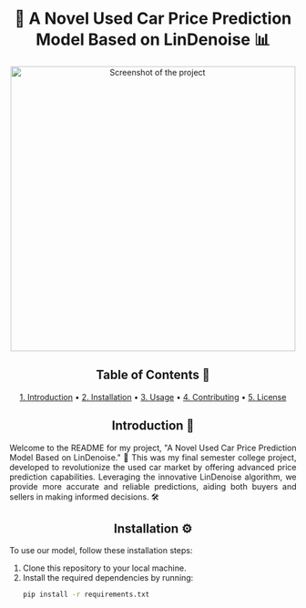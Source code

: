 <h1 align="center">🚗 A Novel Used Car Price Prediction Model Based on LinDenoise 📊</h1>
<p align="center">
  <img src="images/p,.png" alt="Screenshot of the project" width="500">
</p>


<h2 align="center">Table of Contents 📜</h2>

<p align="center">
  <a href="#introduction">1. Introduction</a> •
  <a href="#installation">2. Installation</a> •
  <a href="#usage">3. Usage</a> •
  <a href="#contributing">4. Contributing</a> •
  <a href="#license">5. License</a>
</p>

<h2 align="center">Introduction 🌟</h2>

<p align="justify">
Welcome to the README for my project, "A Novel Used Car Price Prediction Model Based on LinDenoise." 🚀 This was my final semester college project, developed to revolutionize the used car market by offering advanced price prediction capabilities. Leveraging the innovative LinDenoise algorithm, we provide more accurate and reliable predictions, aiding both buyers and sellers in making informed decisions. 🛠️
</p>

<h2 align="center">Installation ⚙️</h2>

<p align="justify">
To use our model, follow these installation steps:
</p>

1. Clone this repository to your local machine.
2. Install the required dependencies by running:
   ```bash
   pip install -r requirements.txt
   ```
   
